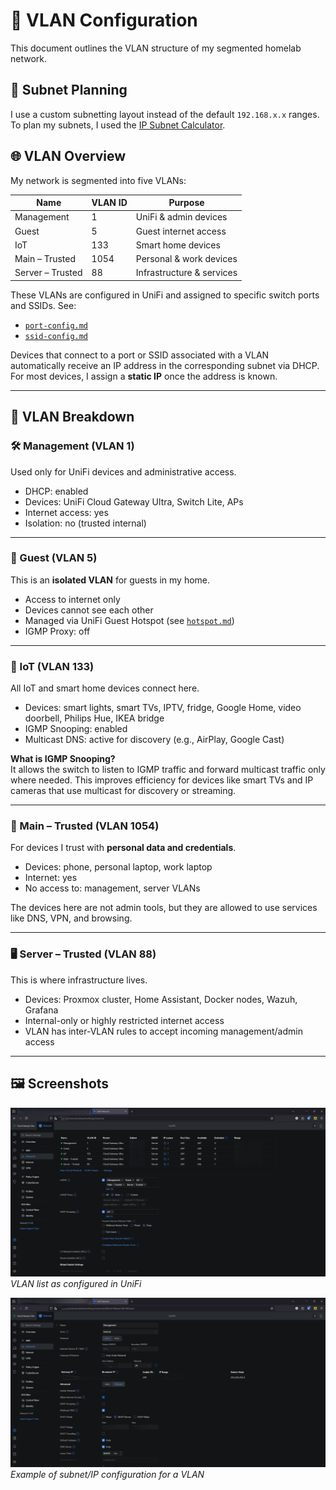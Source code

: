 # 🧱 VLAN Configuration

This document outlines the VLAN structure of my segmented homelab network.

## 🧮 Subnet Planning

I use a custom subnetting layout instead of the default `192.168.x.x` ranges.  
To plan my subnets, I used the [IP Subnet Calculator](https://www.calculator.net/ip-subnet-calculator.html).

## 🌐 VLAN Overview

My network is segmented into five VLANs:

| Name            | VLAN ID | Purpose                |
|-----------------|---------|------------------------|
| Management      | 1       | UniFi & admin devices  |
| Guest           | 5       | Guest internet access  |
| IoT             | 133     | Smart home devices     |
| Main – Trusted  | 1054    | Personal & work devices|
| Server – Trusted| 88      | Infrastructure & services|

These VLANs are configured in UniFi and assigned to specific switch ports and SSIDs.
See:
- [`port-config.md`](./port-config.md)
- [`ssid-config.md`](./ssid-config.md)

Devices that connect to a port or SSID associated with a VLAN automatically receive an IP address in the corresponding subnet via DHCP.  
For most devices, I assign a **static IP** once the address is known.

---

## 🔐 VLAN Breakdown

### 🛠️ Management (VLAN 1)
Used only for UniFi devices and administrative access.

- DHCP: enabled
- Devices: UniFi Cloud Gateway Ultra, Switch Lite, APs
- Internet access: yes
- Isolation: no (trusted internal)

---

### 🧳 Guest (VLAN 5)
This is an **isolated VLAN** for guests in my home.

- Access to internet only
- Devices cannot see each other
- Managed via UniFi Guest Hotspot (see [`hotspot.md`](./hotspot.md))
- IGMP Proxy: off

---

### 📶 IoT (VLAN 133)
All IoT and smart home devices connect here.

- Devices: smart lights, smart TVs, IPTV, fridge, Google Home, video doorbell, Philips Hue, IKEA bridge
- IGMP Snooping: enabled
- Multicast DNS: active for discovery (e.g., AirPlay, Google Cast)

**What is IGMP Snooping?**  
It allows the switch to listen to IGMP traffic and forward multicast traffic only where needed. This improves efficiency for devices like smart TVs and IP cameras that use multicast for discovery or streaming.

---

### 💼 Main – Trusted (VLAN 1054)
For devices I trust with **personal data and credentials**.

- Devices: phone, personal laptop, work laptop
- Internet: yes
- No access to: management, server VLANs

The devices here are not admin tools, but they are allowed to use services like DNS, VPN, and browsing.

---

### 🖥️ Server – Trusted (VLAN 88)
This is where infrastructure lives.

- Devices: Proxmox cluster, Home Assistant, Docker nodes, Wazuh, Grafana
- Internal-only or highly restricted internet access
- VLAN has inter-VLAN rules to accept incoming management/admin access

---

## 🖼️ Screenshots

![VLAN overview](./images/vlan.png)  
*VLAN list as configured in UniFi*

![Example config](./images/vlan-config.png)  
*Example of subnet/IP configuration for a VLAN*
